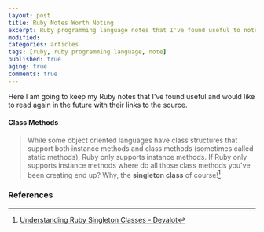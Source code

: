 ```yaml
---
layout: post
title: Ruby Notes Worth Noting
excerpt: Ruby programming language notes that I've found useful to note.
modified:
categories: articles
tags: [ruby, ruby programming language, note]
published: true
aging: true
comments: true
---
```


Here I am going to keep my Ruby notes that I've found useful and would like to read again in the future with their links to the source.

#### Class Methods

> While some object oriented languages have class structures that support both instance methods and class methods (sometimes called static methods), Ruby only supports instance methods. If Ruby only supports instance methods where do all those class methods you've been creating end up? Why, the **singleton class** of course![^1]



### References

[^1]: [Understanding Ruby Singleton Classes - Devalot][1]


[1]: https://devalot.com/articles/2008/09/ruby-singleton#class-methods



